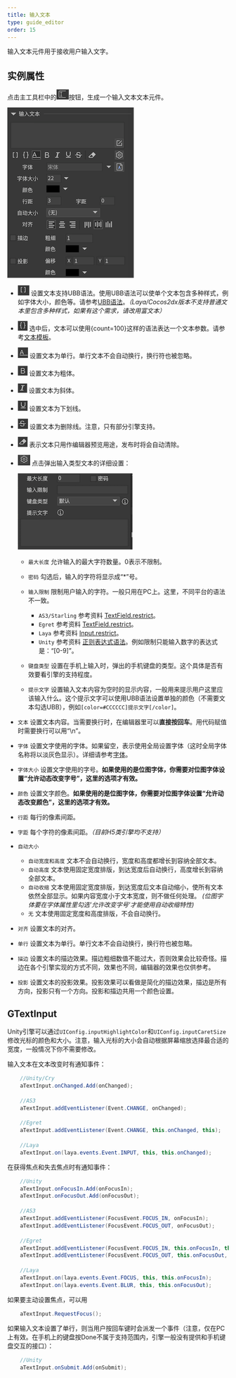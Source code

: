 ```yaml
---
title: 输入文本
type: guide_editor
order: 15
---
```


输入文本元件用于接收用户输入文字。

## 实例属性

点击主工具栏中的![](../../images/sidetb_22.png)按钮，生成一个输入文本文本元件。

![](../../images/QQ20200722-142324.png)

- ![](../../images/texttb_01.png) 设置文本支持UBB语法。使用UBB语法可以使单个文本包含多种样式，例如字体大小，颜色等。请参考[UBB语法](text.html#UBB语法)。*（Laya/Cocos2dx版本不支持普通文本里包含多种样式，如果有这个需求，请改用富文本）*

- ![](../../images/texttb_02.png) 选中后，文本可以使用{count=100}这样的语法表达一个文本参数。请参考[文本模板](text.html#文本模板)。

- ![](../../images/texttb_03.png) 设置文本为单行。单行文本不会自动换行，换行符也被忽略。

- ![](../../images/texttb_04.png) 设置文本为粗体。

- ![](../../images/texttb_05.png) 设置文本为斜体。

- ![](../../images/texttb_06.png) 设置文本为下划线。

- ![](../../images/texttb_09.png) 设置文本为删除线。注意，只有部分引擎支持。

- ![](../../images/texttb_07.png) 表示文本只用作编辑器预览用途，发布时将会自动清除。

- ![](../../images/QQ20191211-161858.png) 点击弹出输入类型文本的详细设置：
  
  ![](../../images/QQ20191211-173557.png)

  - `最大长度` 允许输入的最大字符数量。0表示不限制。

  - `密码` 勾选后，输入的字符将显示成“*”号。

  - `输入限制` 限制用户输入的字符。一般只用在PC上。这里，不同平台的语法不一致。
    - `AS3/Starling` 参考资料 [TextField.restrict](http://help.adobe.com/zh_CN/FlashPlatform/reference/actionscript/3/flash/text/TextField.html#restrict)。
    - `Egret` 参考资料 [TextField.restrict](http://developer.egret.com/cn/apidoc/index/name/egret.TextField#restrict)。
    - `Laya` 参考资料 [Input.restrict](https://layaair.ldc.layabox.com/api/?category=Core&class=laya.display.Input#restrict)。
    - `Unity` 参考资料 [正则表达式语法](https://msdn.microsoft.com/zh-cn/library/az24scfc.aspx)。例如限制只能输入数字的表达式是：“[0-9]”。

  - `键盘类型` 设置在手机上输入时，弹出的手机键盘的类型。这个具体是否有效要看引擎的支持程度。

  - `提示文字` 设置输入文本内容为空时的显示内容，一般用来提示用户这里应该输入什么。这个提示文字可以使用UBB语法设置单独的颜色（不需要文本勾选UBB），例如`[color=#CCCCCC]提示文字[/color]`。

- `文本` 设置文本内容。当需要换行时，在编辑器里可以**直接按回车**。用代码赋值时需要换行可以用“\n”。

- `字体` 设置文字使用的字体。如果留空，表示使用全局设置字体（这时全局字体名称将以淡灰色显示）。详细请参考[字体](font.html)。

- `字体大小` 设置文字使用的字号。**如果使用的是位图字体，你需要对位图字体设置“允许动态改变字号”，这里的选项才有效。**

- `颜色` 设置文字颜色。**如果使用的是位图字体，你需要对位图字体设置“允许动态改变颜色”，这里的选项才有效。**

- `行距` 每行的像素间距。

- `字距` 每个字符的像素间距。*（目前H5类引擎均不支持）*

- `自动大小` 
  - `自动宽度和高度` 文本不会自动换行，宽度和高度都增长到容纳全部文本。
  - `自动高度` 文本使用固定宽度排版，到达宽度后自动换行，高度增长到容纳全部文本。
  - `自动收缩` 文本使用固定宽度排版，到达宽度后文本自动缩小，使所有文本依然全部显示。如果内容宽度小于文本宽度，则不做任何处理。 *(位图字体要在字体属性里勾选'允许改变字号'才能使用自动收缩特性)*
  - `无` 文本使用固定宽度和高度排版，不会自动换行。

- `对齐` 设置文本的对齐。

- `单行` 设置文本为单行。单行文本不会自动换行，换行符也被忽略。

- `描边` 设置文本的描边效果。描边粗细数值不能过大，否则效果会比较奇怪。描边在各个引擎实现的方式不同，效果也不同，编辑器的效果也仅供参考。

- `投影` 设置文本的投影效果。投影效果可以看做是简化的描边效果，描边是所有方向，投影只有一个方向。投影和描边共用一个颜色设置。


## GTextInput

Unity引擎可以通过`UIConfig.inputHighlightColor`和`UIConfig.inputCaretSize`修改光标的颜色和大小。注意，输入光标的大小会自动根据屏幕缩放选择最合适的宽度，一般情况下你不需要修改。

输入文本在文本改变时有通知事件：

```csharp
    //Unity/Cry
    aTextInput.onChanged.Add(onChanged);

    //AS3
    aTextInput.addEventListener(Event.CHANGE, onChanged);

    //Egret
    aTextInput.addEventListener(Event.CHANGE, this.onChanged, this);

    //Laya
    aTextInput.on(laya.events.Event.INPUT, this, this.onChanged);
```

在获得焦点和失去焦点时有通知事件：

```csharp
    //Unity
    aTextInput.onFocusIn.Add(onFocusIn);
    aTextInput.onFocusOut.Add(onFocusOut);

    //AS3
    aTextInput.addEventListener(FocusEvent.FOCUS_IN, onFocusIn);
    aTextInput.addEventListener(FocusEvent.FOCUS_OUT, onFocusOut);

    //Egret
    aTextInput.addEventListener(FocusEvent.FOCUS_IN, this.onFocusIn, this);
    aTextInput.addEventListener(FocusEvent.FOCUS_OUT, this.onFocusOut, this);

    //Laya
    aTextInput.on(laya.events.Event.FOCUS, this, this.onFocusIn);
    aTextInput.on(laya.events.Event.BLUR, this, this.onFocusOut);
```

如果要主动设置焦点，可以用

```csharp
    aTextInput.RequestFocus();
```

如果输入文本设置了单行，则当用户按回车键时会派发一个事件（注意，仅在PC上有效。在手机上的键盘按Done不属于支持范围内，引擎一般没有提供和手机键盘交互的接口）：

```csharp
    //Unity
    aTextInput.onSubmit.Add(onSubmit);
```